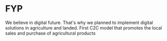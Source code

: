 # FYP
We believe in digital future. That's why we planned to implement digital solutions in agriculture and landed. First C2C model that promotes the local sales and purchase of agricultural products
